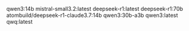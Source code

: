 qwen3:14b
mistral-small3.2:latest
deepseek-r1:latest
deepseek-r1:70b
atombuild/deepseek-r1-claude3.7:14b
qwen3:30b-a3b
qwen3:latest
qwq:latest